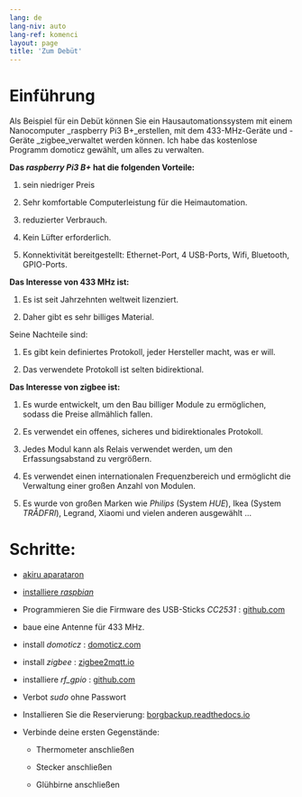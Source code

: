 ```yaml
---
lang: de
lang-niv: auto
lang-ref: komenci
layout: page
title: 'Zum Debüt'
---
```


# Einführung
Als Beispiel für ein Debüt können Sie ein Hausautomationssystem mit einem Nanocomputer _raspberry Pi3 B+_erstellen, mit dem 433-MHz-Geräte und -Geräte _zigbee_verwaltet werden können. Ich habe das kostenlose Programm domoticz gewählt, um alles zu verwalten.

**Das _raspberry Pi3 B+_ hat die folgenden Vorteile:**

 1. sein niedriger Preis

 2. Sehr komfortable Computerleistung für die Heimautomation.

 3. reduzierter Verbrauch.

 4. Kein Lüfter erforderlich.

 5. Konnektivität bereitgestellt: Ethernet-Port, 4 USB-Ports, Wifi, Bluetooth, GPIO-Ports.



**Das Interesse von 433 MHz ist:**

 1. Es ist seit Jahrzehnten weltweit lizenziert.

 2. Daher gibt es sehr billiges Material.


 
Seine Nachteile sind:

 1. Es gibt kein definiertes Protokoll, jeder Hersteller macht, was er will.

 2. Das verwendete Protokoll ist selten bidirektional.



**Das Interesse von zigbee ist:**

 1. Es wurde entwickelt, um den Bau billiger Module zu ermöglichen, sodass die Preise allmählich fallen.

 1. Es verwendet ein offenes, sicheres und bidirektionales Protokoll.

 1. Jedes Modul kann als Relais verwendet werden, um den Erfassungsabstand zu vergrößern.

 1. Es verwendet einen internationalen Frequenzbereich und ermöglicht die Verwaltung einer großen Anzahl von Modulen.

 1. Es wurde von großen Marken wie _Philips_ (System _HUE_), Ikea (System _TRÅDFRI_), Legrand, Xiaomi und vielen anderen ausgewählt ...



# Schritte:

* [akiru aparataron](_posts/2020-08-31-aparataro.md)

* [installiere _raspbian_](_posts/2020-12-22-instali_raspbian.md)

* Programmieren Sie die Firmware des USB-Sticks _CC2531_ : [github.com](https://github.com/jmichault/flash_cc2531)
  

* baue eine Antenne für 433 MHz.

* install _domoticz_ : [domoticz.com](https://www.domoticz.com/wiki/Raspberry_Pi)
  

* install _zigbee_ : [zigbee2mqtt.io](https://www.zigbee2mqtt.io/getting_started/running_zigbee2mqtt.html)

* installiere _rf_gpio_ : [github.com](https://github.com/jmichault/rf_gpio/blob/master/LeguMin.md)
  

* Verbot _sudo_ ohne Passwort

* Installieren Sie die Reservierung: [borgbackup.readthedocs.io](https://borgbackup.readthedocs.io/en/stable/installation.html)

* Verbinde deine ersten Gegenstände:  

  * Thermometer anschließen

  * Stecker anschließen

  * Glühbirne anschließen


